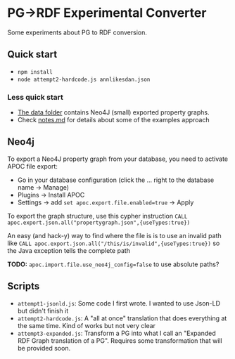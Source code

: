 # PG->RDF Experimental Converter

Some experiments about PG to RDF conversion.

## Quick start

- `npm install`
- `node attempt2-hardcode.js annlikesdan.json`

### Less quick start

- [The data folder](data) contains Neo4J (small) exported property graphs.
- Check [notes.md](notes.md) for details about some of the examples approach


## Neo4j

To export a Neo4J property graph from your database, you need to activate APOC file export:
- Go in your database configuration (click the ... right to the database name -> Manage)
- Plugins -> Install APOC
- Settings -> add `set apoc.export.file.enabled=true` -> Apply

To export the graph structure, use this cypher instruction
`CALL apoc.export.json.all("propertygraph.json",{useTypes:true})`

An easy (and hack-y) way to find where the file is is to use an invalid path like
`CALL apoc.export.json.all("/this/is/invalid",{useTypes:true})`
so the Java exception tells the complete path

**TODO:** `apoc.import.file.use_neo4j_config=false` to use absolute paths?


## Scripts

- `attempt1-jsonld.js`: Some code I first wrote. I wanted to use Json-LD but didn't finish it
- `attempt2-hardcode.js`: A "all at once" translation that does everything at the same time. Kind of works
but not very clear
- `attempt3-expanded.js`: Transform a PG into what I call an "Expanded RDF Graph translation of a PG". Requires
some transformation that will be provided soon.
